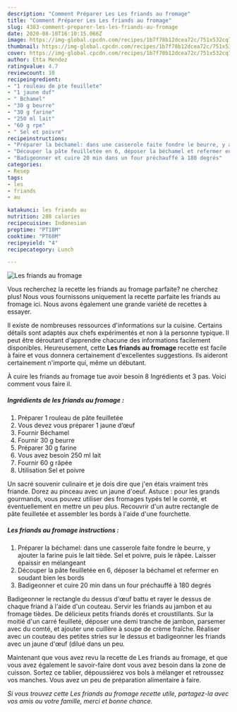 ```yaml
---
description: "Comment Préparer Les Les friands au fromage"
title: "Comment Préparer Les Les friands au fromage"
slug: 4383-comment-preparer-les-les-friands-au-fromage
date: 2020-08-10T16:10:15.066Z
image: https://img-global.cpcdn.com/recipes/1b7f78b12dcea72c/751x532cq70/les-friands-au-fromage-photo-principale-de-la-recette.jpg
thumbnail: https://img-global.cpcdn.com/recipes/1b7f78b12dcea72c/751x532cq70/les-friands-au-fromage-photo-principale-de-la-recette.jpg
cover: https://img-global.cpcdn.com/recipes/1b7f78b12dcea72c/751x532cq70/les-friands-au-fromage-photo-principale-de-la-recette.jpg
author: Etta Mendez
ratingvalue: 4.7
reviewcount: 10
recipeingredient:
- "1 rouleau de pte feuillete"
- "1 jaune duf"
- " Bchamel"
- "30 g beurre"
- "30 g farine"
- "250 ml lait"
- "60 g rpe"
- " Sel et poivre"
recipeinstructions:
- "Préparer la béchamel: dans une casserole faite fondre le beurre, y ajouter la farine puis le lait tiède. Sel et poivre, puis le râpée. Laisser épaissir en mélangeant"
- "Découper la pâte feuilletée en 6, déposer la béchamel et refermer en soudant bien les bords"
- "Badigeonner et cuire 20 min dans un four préchauffé à 180 degrés"
categories:
- Resep
tags:
- les
- friands
- au

katakunci: les friands au 
nutrition: 288 calories
recipecuisine: Indonesian
preptime: "PT18M"
cooktime: "PT60M"
recipeyield: "4"
recipecategory: Lunch

---
```



![Les friands au fromage](https://img-global.cpcdn.com/recipes/1b7f78b12dcea72c/751x532cq70/les-friands-au-fromage-photo-principale-de-la-recette.jpg)

Vous recherchez la recette les friands au fromage parfaite? ne cherchez plus! Nous vous fournissons uniquement la recette parfaite les friands au fromage ici. Nous avons également une grande variété de recettes à essayer.

Il existe de nombreuses ressources d'informations sur la cuisine. Certains détails sont adaptés aux chefs expérimentés et non à la personne typique. Il peut être déroutant d'apprendre chacune des informations facilement disponibles. Heureusement, cette <strong> Les friands au fromage </strong> recette est facile à faire et vous donnera certainement d'excellentes suggestions. Ils aideront certainement n'importe qui, même un débutant.

<!--inarticleads1-->

À cuire les friands au fromage tue avoir besoin 8 Ingrédients et 3 pas. Voici comment vous faire il.

##### Ingrédients de les friands au fromage :

1. Préparer 1 rouleau de pâte feuilletée
1. Vous devez vous préparer 1 jaune d’œuf
1. Fournir  Béchamel
1. Fournir 30 g beurre
1. Préparer 30 g farine
1. Vous avez besoin 250 ml lait
1. Fournir 60 g râpée
1. Utilisation  Sel et poivre


Un sacré souvenir culinaire et je dois dire que j&#39;en étais vraiment très friande. Dorez au pinceau avec un jaune d&#39;oeuf. Astuce : pour les grands gourmands, vous pouvez utiliser des fromages typés tel le comté, et éventuellement en mettre un peu plus. Recouvrir d&#39;un autre rectangle de pâte feuilletée et assembler les bords à l&#39;aide d&#39;une fourchette. 

<!--inarticleads2-->

##### Les friands au fromage instructions :

1. Préparer la béchamel: dans une casserole faite fondre le beurre, y ajouter la farine puis le lait tiède. Sel et poivre, puis le râpée. Laisser épaissir en mélangeant
1. Découper la pâte feuilletée en 6, déposer la béchamel et refermer en soudant bien les bords
1. Badigeonner et cuire 20 min dans un four préchauffé à 180 degrés


Badigeonner le rectangle du dessus d&#39;œuf battu et rayer le dessus de chaque friand à l&#39;aide d&#39;un couteau. Servir les friands au jambon et au fromage tièdes. De délicieux petits friands dorés et croustillants. Sur la moitié d&#39;un carré feuilleté, déposer une demi tranche de jambon, parsemer avec du comté, et ajouter une cuillère à soupe de crème fraîche. Réaliser avec un couteau des petites stries sur le dessus et badigeonner les friands avec un jaune d&#39;œuf (dilué dans un peu. 

<!--inarticleads1-->

<p>
Maintenant que vous avez revu la recette de Les friands au fromage, et que vous avez également le savoir-faire dont vous avez besoin dans la zone de cuisson. Sortez ce tablier, dépoussiérez vos bols à mélanger et retroussez vos manches. Vous avez un peu de préparation alimentaire à faire.
</p>

<p>
<i>Si vous trouvez cette Les friands au fromage recette utile, partagez-la avec vos amis ou votre famille, merci et bonne chance.</i>
</p>

